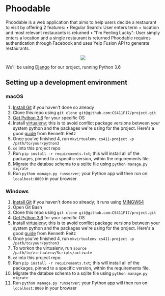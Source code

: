 # Phoodable
Phoodable is a web application that aims to help users decide a restaurant to visit by offering 2 features: 
  • Regular Search: User enters term + location and most relevant restaurants is returned
  • "I'm Feeling Lucky": User simply enters a location and a single restaurant is returned
Phoodable requires authentication through Facebook and uses Yelp Fusion API to generate restaurants.

<p align="center">
  <img src="https://github.com/CS411F17/Phoodable/blob/master/documentations/phoodablegif.gif">
</p>

We'll be using [Django](https://www.djangoproject.com/) for our project, running Python 3.6

## Setting up a development environment

### macOS

1. [Install Git](http://git-scm.com/download/mac) if you haven't done so already
2. Clone this repo using `git clone git@github.com:CS411F17/project.git`
3. [Get Python 3.6](https://docs.djangoproject.com/en/1.11/intro/install/#install-python) for your specific OS
4. Install [virtualenv](https://virtualenv.pypa.io/en/stable/); this is to avoid conflict package versions between your system python and the packages we're using for the project. Here's a good [guide](http://docs.python-guide.org/en/latest/dev/virtualenvs/#lower-level-virtualenv) from Kenneth Reitz
5. Once you've finished 4,  run `mkvirtualenv cs411-project -p /path/to/your/python3`
6. `cd` into this project repo
7. Run `pip install -r requirements.txt`; this will install all of the packages, pinned to a specific version, within the requirements file.
8. Migrate the databse schema to a sqlite file using `python manage.py migrate`
9. Run `python manage.py runserver`; your Python app will then run on `localhost:8000` in your browser

### Windows

1. [Install Git](http://git-scm.com/download/win) if you haven't done so already; it runs using [MINGW64](http://www.mingw.org/)
2. Open Git Bash
3. Clone this repo using `git clone git@github.com:CS411F17/project.git`
4. [Get Python 3.6](https://docs.djangoproject.com/en/1.11/intro/install/#install-python) for your specific OS
5. Install [virtualenv](https://virtualenv.pypa.io/en/stable/); this is to avoid conflict package versions between your system python and the packages we're using for the project. Here's a good [guide](http://docs.python-guide.org/en/latest/dev/virtualenvs/#lower-level-virtualenv) from Kenneth Reitz
6. Once you've finished 4,  run `mkvirtualenv cs411-project -p /path/to/your/python3`
7. To workon the virtualenv, run `source /path/to/virtualenv/Scripts/activate`
8. `cd` into this project repo
9. Run `pip install -r requirements.txt`; this will install all of the packages, pinned to a specific version, within the requirements file.
10. Migrate the databse schema to a sqlite file using `python manage.py migrate`
11. Run `python manage.py runserver`; your Python app will then run on `localhost:8000` in your browser
